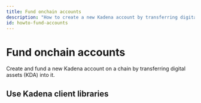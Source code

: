 ```yaml
---
title: Fund onchain accounts
description: "How to create a new Kadena account by transferring digital assets into it using the coin contract function, Kadena CLI, and Kadena client library."
id: howto-fund-accounts
---
```


# Fund onchain accounts

Create and fund a new Kadena account on a chain by transferring digital assets (KDA) into it.

## Use Kadena client libraries

<CodeBlock language="typescript">

</CodeBlock>
